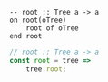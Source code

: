 ```applescript
-- root :: Tree a -> a
on root(oTree)
    root of oTree
end root
```


```javascript
// root :: Tree a -> a
const root = tree => 
    tree.root;
```